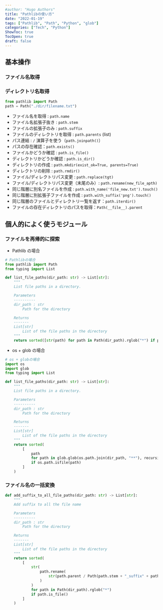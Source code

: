 ```yaml
---
#author: "Hugo Authors"
title: "Pathlibの使い方"
date: "2022-01-19"
tags: ["Pathlib", "Path", "Python", "glob"]
categories: ["Tech", "Python"]
ShowToc: true
TocOpen: true
draft: false
---
```


## 基本操作

### ファイル名取得

### ディレクトリ名取得

```python
from pathlib import Path
path = Path("./dir/filename.txt")
```

- ファイル名を取得 : `path.name`
- ファイル名拡張子抜き : `path.stem`
- ファイルの拡張子のみ : `path.suffix`
- ファイルのディレクトリを取得 : `path.parents` (list)
- パス連結 : `/` 演算子を使う（`path.joinpath()`）
- パスの存在確認：`path.exists()`
- ファイルかどうか確認 : `path.is_file()`
- ディレクトリかどうか確認 : `path.is_dir()`
- ディレクトリの作成 : `path.mkdir(exist_ok=True, parents=True)`
- ディレクトリの削除 : `path.rmdir()`
- ファイル/ディレクトリパス変更 : `path.replace(tgt)`
- ファイル/ディレクトリパス変更（末尾のみ）: `path.rename(new_file_apth)`
- 同じ階層に別名ファイルを作成 : `path.with_name('file_new.txt').touch()`
- 同じ階層に別拡張子ファイルを作成 : `path.with_suffix('png').touch()`
- 同じ階層のファイルとディレクトリ一覧を返す：`path.iterdir()`
- ファイルの存在ディレクトリのパスを取得：`Path(__file__).parent`

## 個人的によく使うモジュール

### ファイルを再帰的に探索

- Pathlib の場合

```python
# Pathlibの場合
from pathlib import Path
from typing import List

def list_file_paths(dir_path: str) -> List[str]:
    """
    List file paths in a directory.

    Parameters
    ----------
    dir_path : str
        Path for the directory

    Returns
    -------
    List[str]
        List of the file paths in the directory
    """
    return sorted([str(path) for path in Path(dir_path).rglob("*") if path.is_file()])
```

- os + glob の場合

```python
# os + globの場合
import os
import glob
from typing import List

def list_file_paths(dir_path: str) -> List[str]:
    """
    List file paths in a directory.

    Parameters
    ----------
    dir_path : str
        Path for the directory

    Returns
    -------
    List[str]
        List of the file paths in the directory
    """
    return sorted(
        [
            path
            for path in glob.glob(os.path.join(dir_path, "**"), recursive=True)
            if os.path.isfile(path)
        ]
    )
```

### ファイル名の一括変換

```python
def add_suffix_to_all_file_paths(dir_path: str) -> List[str]:
    """
    Add suffix to all the file name

    Parameters
    ----------
    dir_path : str
        Path for the directory

    Returns
    -------
    List[str]
        List of the file paths in the directory
    """
    return sorted(
        [
            str(
                path.rename(
                    str(path.parent / Path(path.stem + "_suffix" + path.suffix))
                )
            )
            for path in Path(dir_path).rglob("*")
            if path.is_file()
        ]
    )
```
